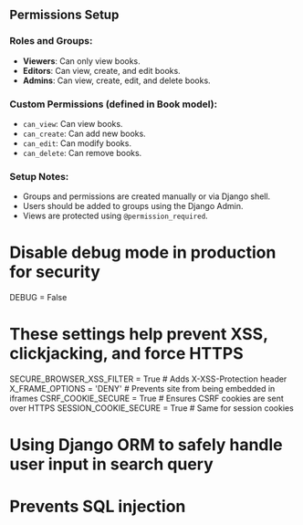 ## Permissions Setup

### Roles and Groups:
- **Viewers**: Can only view books.
- **Editors**: Can view, create, and edit books.
- **Admins**: Can view, create, edit, and delete books.

### Custom Permissions (defined in Book model):
- `can_view`: Can view books.
- `can_create`: Can add new books.
- `can_edit`: Can modify books.
- `can_delete`: Can remove books.

### Setup Notes:
- Groups and permissions are created manually or via Django shell.
- Users should be added to groups using the Django Admin.
- Views are protected using `@permission_required`.

# Disable debug mode in production for security
DEBUG = False

# These settings help prevent XSS, clickjacking, and force HTTPS
SECURE_BROWSER_XSS_FILTER = True  # Adds X-XSS-Protection header
X_FRAME_OPTIONS = 'DENY'  # Prevents site from being embedded in iframes
CSRF_COOKIE_SECURE = True  # Ensures CSRF cookies are sent over HTTPS
SESSION_COOKIE_SECURE = True  # Same for session cookies

# Using Django ORM to safely handle user input in search query
# Prevents SQL injection
